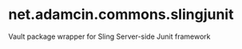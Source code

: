 net.adamcin.commons.slingjunit
==============================

Vault package wrapper for Sling Server-side Junit framework